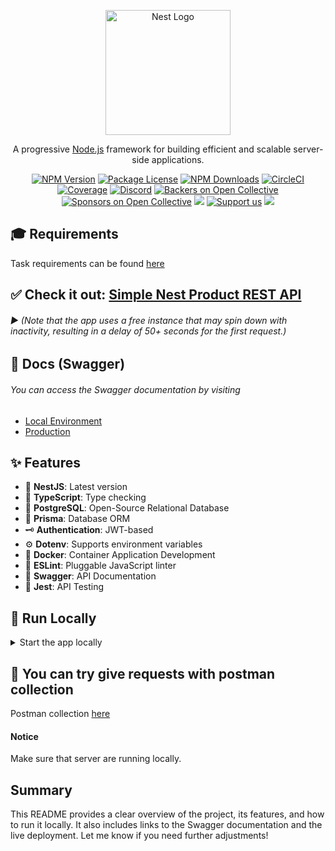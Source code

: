 <p align="center">
  <a href="http://nestjs.com/" target="blank"><img src="https://nestjs.com/img/logo-small.svg" width="200" alt="Nest Logo" /></a>
</p>

<p align="center">A progressive <a href="http://nodejs.org" target="_blank">Node.js</a> framework for building efficient and scalable server-side applications.</p>

<p align="center">
  <a href="https://www.npmjs.com/~nestjscore" target="_blank"><img src="https://img.shields.io/npm/v/@nestjs/core.svg"
      alt="NPM Version" /></a>
  <a href="https://www.npmjs.com/~nestjscore" target="_blank"><img
      src="https://img.shields.io/npm/l/@nestjs/core.svg" alt="Package License" /></a>
  <a href="https://www.npmjs.com/~nestjscore" target="_blank"><img
      src="https://img.shields.io/npm/dm/@nestjs/common.svg" alt="NPM Downloads" /></a>
  <a href="https://circleci.com/gh/nestjs/nest" target="_blank"><img
      src="https://img.shields.io/circleci/build/github/nestjs/nest/master" alt="CircleCI" /></a>
  <a href="https://coveralls.io/github/nestjs/nest?branch=master" target="_blank"><img
      src="https://coveralls.io/repos/github/nestjs/nest/badge.svg?branch=master#9" alt="Coverage" /></a>
  <a href="https://discord.gg/G7Qnnhy" target="_blank"><img
      src="https://img.shields.io/badge/discord-online-brightgreen.svg" alt="Discord" /></a>
  <a href="https://opencollective.com/nest#backer" target="_blank"><img
      src="https://opencollective.com/nest/backers/badge.svg" alt="Backers on Open Collective" /></a>
  <a href="https://opencollective.com/nest#sponsor" target="_blank"><img
      src="https://opencollective.com/nest/sponsors/badge.svg" alt="Sponsors on Open Collective" /></a>
  <a href="https://paypal.me/kamilmysliwiec" target="_blank"><img src="https://img.shields.io/badge/Donate-PayPal-ff3f59.svg" /></a>
  <a href="https://opencollective.com/nest#sponsor" target="_blank"><img
      src="https://img.shields.io/badge/Support%20us-Open%20Collective-41B883.svg" alt="Support us" /></a>
  <a href="https://twitter.com/nestframework" target="_blank"><img
      src="https://img.shields.io/twitter/follow/nestframework.svg?style=social&label=Follow" /></a>
</p>

## 🎓 Requirements

Task requirements can be found [here](requirenments.txt)

## ✅ Check it out: [Simple Nest Product REST API](https://simple-nest-product-rest-api.onrender.com/)

###### ▶ (Note that the app uses a free instance that may spin down with inactivity, resulting in a delay of 50+ seconds for the first request.)

## 🧩 Docs (Swagger)

###### You can access the Swagger documentation by visiting

- [Local Environment](http://localhost:3000/api/docs)
- [Production](https://simple-nest-product-rest-api.onrender.com/api/docs)

## ✨ Features

- 📱 **NestJS**: Latest version
- 🎉 **TypeScript**: Type checking
- 🏪 **PostgreSQL**: Open-Source Relational Database
- 💾 **Prisma**: Database ORM
- 🗝 **Authentication**: JWT-based
- ⚙️ **Dotenv**: Supports environment variables
- 🐳 **Docker**: Container Application Development
- 📏 **ESLint**: Pluggable JavaScript linter
- 📃 **Swagger**: API Documentation
- 🔨 **Jest**: API Testing

## 🏃 Run Locally

<details>
<summary>Start the app locally</summary>

#### Prerequisites

- [Node.js](https://nodejs.org/) v14+
- Docker

#### Steps

1. Clone the repository.
2. Navigate to the project directory.
3. Copy `.env.example` to `.env` and set the required variables.
4. Start Docker:

   ```sh
   $ docker-compose up -d

#### To run test

```sh
npm ci
npm run test
```

</details>

## 🚀  You can try give requests with postman collection

Postman collection [here](postman_collection.json)

#### Notice

Make sure that server are running locally.

## Summary

This README provides a clear overview of the project, its features, and how to run it locally. It also includes links to the Swagger documentation and the live deployment. Let me know if you need further adjustments!
